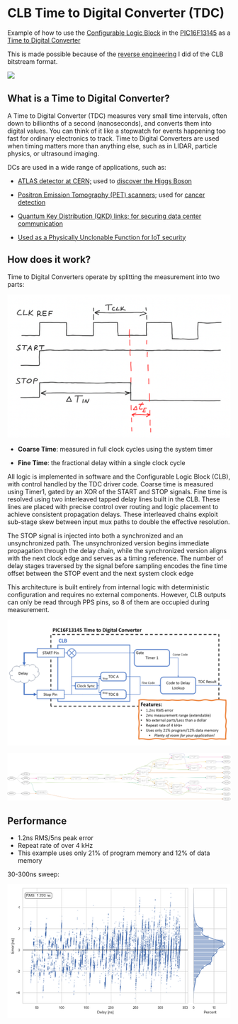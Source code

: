 # CLB Time to Digital Converter (TDC)

Example of how to use the [Configurable Logic Block](https://www.microchip.com/en-us/products/microcontrollers/8-bit-mcus/peripherals/system-flexibility/clb)
 in the [PIC16F13145](https://www.microchip.com/en-us/development-tool/ev06m52a) as a [Time to Digital Converter](https://en.wikipedia.org/wiki/Time-to-digital_converter)

This is made possible because of the [reverse engineering](https://mcp-clb.markomo.me/) I did of the CLB bitstream format.

![](TDC-gif-optimize.gif)

## What is a Time to Digital Converter?

A Time to Digital Converter (TDC) measures very small time intervals, 
often down to billionths of a second (nanoseconds), and converts them 
into digital values. You can think of it like a stopwatch for events 
happening too fast for ordinary electronics to track. Time to Digital 
Converters are used when timing matters more than anything else, such 
as in LIDAR, particle physics, or ultrasound imaging.

DCs are used in a wide range of applications, such as:

* [ATLAS detector at CERN;](https://cds.cern.ch/record/2282813/files/arXiv%3A1708.03692.pdf?utm_source=chatgpt.com) used to [discover the Higgs Boson](https://arxiv.org/pdf/1207.7214)

* [Positron Emission Tomography (PET) scanners;](https://pmc.ncbi.nlm.nih.gov/articles/PMC4747834/?utm_source=chatgpt.com) used for [cancer detection](https://www.mayoclinic.org/tests-procedures/pet-scan/about/pac-20385078)

* [Quantum Key Distribution (QKD) links; for securing data center communication](https://opg.optica.org/abstract.cfm?uri=QUANTUM-2024-QW3A.38)

* [Used as a Physically Unclonable Function for IoT security](https://scispace.com/papers/a-physically-unclonable-function-using-time-to-digital-5bd26qmzp3?utm_source=chatgpt.com)

## How does it work?

Time to Digital Converters operate by splitting the measurement into two parts:

![TDC Diagram](TDC-Diagram.png)

* **Coarse Time**: measured in full clock cycles using the system timer

* **Fine Time**: the fractional delay within a single clock cycle

All logic is implemented in software and the Configurable Logic Block (CLB), 
with control handled by the TDC driver code. Coarse time is measured using 
Timer1, gated by an XOR of the START and STOP signals. Fine time is resolved 
using two interleaved tapped delay lines built in the CLB. These lines are 
placed with precise control over routing and logic placement to achieve 
consistent propagation delays. These interleaved chains exploit sub-stage skew 
between input mux paths to double the effective resolution.

The STOP signal is injected into both a synchronized and an unsynchronized 
path. The unsynchronized version begins immediate propagation through the 
delay chain, while the synchronized version aligns with the next clock edge 
and serves as a timing reference. The number of delay stages traversed by the 
signal before sampling encodes the fine time offset between the STOP event and 
the next system clock edge

This architecture is built entirely from internal logic with deterministic 
configuration and requires no external components. However, CLB outputs can 
only be read through PPS pins, so 8 of them are occupied during measurement.

![](TDC-Arch.png)

![](graphviz-bs.png)

## Performance

 * 1.2ns RMS/5ns peak error
 * Repeat rate of over 4 kHz
 * This example uses only 21% of program memory and 12% of data memory

30-300ns sweep:

![](dense-perf.png)



